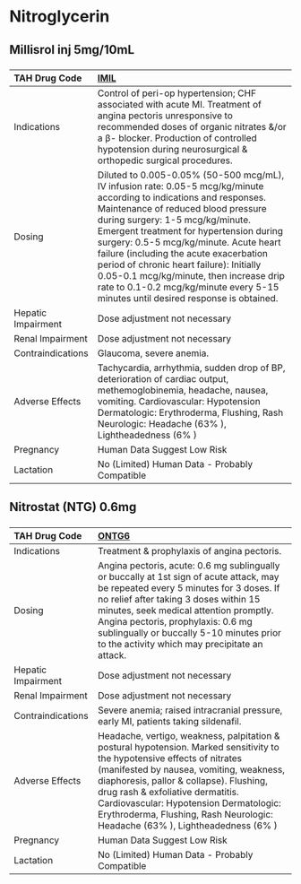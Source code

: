 # Nitroglycerin

## Millisrol inj 5mg/10mL

##### 

| TAH Drug Code      | [IMIL](https://www.tahsda.org.tw/drugs/hissearch.php?drug_code=IMIL)                                                                                                                                                                                                                                                                                                                                                                                                                                       |
|:-------------------|:-----------------------------------------------------------------------------------------------------------------------------------------------------------------------------------------------------------------------------------------------------------------------------------------------------------------------------------------------------------------------------------------------------------------------------------------------------------------------------------------------------------|
| Indications        | Control of peri-op hypertension; CHF associated with acute MI. Treatment of angina pectoris unresponsive to recommended doses of organic nitrates &/or a β- blocker. Production of controlled hypotension during neurosurgical & orthopedic surgical procedures.                                                                                                                                                                                                                                           |
| Dosing             | Diluted to 0.005-0.05% (50-500 mcg/mL), IV infusion rate: 0.05-5 mcg/kg/minute according to indications and responses. Maintenance of reduced blood pressure during surgery: 1-5 mcg/kg/minute. Emergent treatment for hypertension during surgery: 0.5-5 mcg/kg/minute. Acute heart failure (including the acute exacerbation period of chronic heart failure): Initially 0.05-0.1 mcg/kg/minute, then increase drip rate to 0.1-0.2 mcg/kg/minute every 5-15 minutes until desired response is obtained. |
| Hepatic Impairment | Dose adjustment not necessary                                                                                                                                                                                                                                                                                                                                                                                                                                                                              |
| Renal Impairment   | Dose adjustment not necessary                                                                                                                                                                                                                                                                                                                                                                                                                                                                              |
| Contraindications  | Glaucoma, severe anemia.                                                                                                                                                                                                                                                                                                                                                                                                                                                                                   |
| Adverse Effects    | Tachycardia, arrhythmia, sudden drop of BP, deterioration of cardiac output, methemoglobinemia, headache, nausea, vomiting. Cardiovascular: Hypotension Dermatologic: Erythroderma, Flushing, Rash Neurologic: Headache (63% ), Lightheadedness (6% )                                                                                                                                                                                                                                                      |
| Pregnancy          | Human Data Suggest Low Risk                                                                                                                                                                                                                                                                                                                                                                                                                                                                                |
| Lactation          | No (Limited) Human Data - Probably Compatible                                                                                                                                                                                                                                                                                                                                                                                                                                                              |

## Nitrostat (NTG) 0.6mg

##### 

| TAH Drug Code      | [ONTG6](https://www.tahsda.org.tw/drugs/hissearch.php?drug_code=ONTG6)                                                                                                                                                                                                                                                                                                         |
|:-------------------|:-------------------------------------------------------------------------------------------------------------------------------------------------------------------------------------------------------------------------------------------------------------------------------------------------------------------------------------------------------------------------------|
| Indications        | Treatment & prophylaxis of angina pectoris.                                                                                                                                                                                                                                                                                                                                    |
| Dosing             | Angina pectoris, acute: 0.6 mg sublingually or buccally at 1st sign of acute attack, may be repeated every 5 minutes for 3 doses. If no relief after taking 3 doses within 15 minutes, seek medical attention promptly. Angina pectoris, prophylaxis: 0.6 mg sublingually or buccally 5-10 minutes prior to the activity which may precipitate an attack.                      |
| Hepatic Impairment | Dose adjustment not necessary                                                                                                                                                                                                                                                                                                                                                  |
| Renal Impairment   | Dose adjustment not necessary                                                                                                                                                                                                                                                                                                                                                  |
| Contraindications  | Severe anemia; raised intracranial pressure, early MI, patients taking sildenafil.                                                                                                                                                                                                                                                                                             |
| Adverse Effects    | Headache, vertigo, weakness, palpitation & postural hypotension. Marked sensitivity to the hypotensive effects of nitrates (manifested by nausea, vomiting, weakness, diaphoresis, pallor & collapse). Flushing, drug rash & exfoliative dermatitis. Cardiovascular: Hypotension Dermatologic: Erythroderma, Flushing, Rash Neurologic: Headache (63% ), Lightheadedness (6% ) |
| Pregnancy          | Human Data Suggest Low Risk                                                                                                                                                                                                                                                                                                                                                    |
| Lactation          | No (Limited) Human Data - Probably Compatible                                                                                                                                                                                                                                                                                                                                  |

